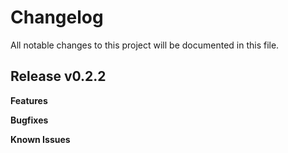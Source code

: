 # Changelog

All notable changes to this project will be documented in this file.

## Release v0.2.2

**Features**

**Bugfixes**

**Known Issues**
